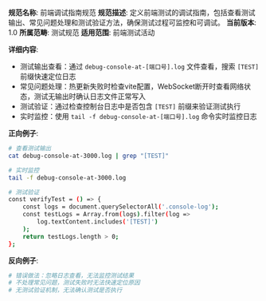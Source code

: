 **规范名称**: 前端调试指南规范
**规范描述**: 定义前端测试的调试指南，包括查看测试输出、常见问题处理和测试验证方法，确保测试过程可监控和可调试。
**当前版本**: 1.0
**所属范畴**: 测试规范
**适用范围**: 前端测试活动

**详细内容**:
- 测试输出查看：通过 `debug-console-at-[端口号].log` 文件查看，搜索 `[TEST]` 前缀快速定位日志
- 常见问题处理：热更新失败时检查vite配置，WebSocket断开时查看网络状态，测试无输出时确认日志文件正常写入
- 测试验证：通过检查控制台日志中是否包含 `[TEST]` 前缀来验证测试执行
- 实时监控：使用 `tail -f debug-console-at-[端口号].log` 命令实时监控日志

**正向例子**:
```bash
# 查看测试输出
cat debug-console-at-3000.log | grep "[TEST]"

# 实时监控
tail -f debug-console-at-3000.log

# 测试验证
const verifyTest = () => {
    const logs = document.querySelectorAll('.console-log');
    const testLogs = Array.from(logs).filter(log => 
        log.textContent.includes('[TEST]')
    );
    return testLogs.length > 0;
};
```

**反向例子**:
```bash
# 错误做法：忽略日志查看，无法监控测试结果
# 不处理常见问题，测试失败时无法快速定位原因
# 无测试验证机制，无法确认测试是否执行